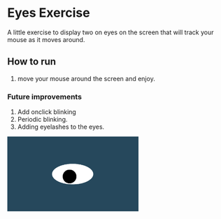 # Eyes Exercise

A little exercise to display two on eyes on the screen that will track your mouse as it moves around. 

## How to run
1. move your mouse around the screen and enjoy. 

### Future improvements
1. Add onclick blinking
2. Periodic blinking. 
3. Adding eyelashes to the eyes. 

<img src= "oneeye.png" width='300'/>
